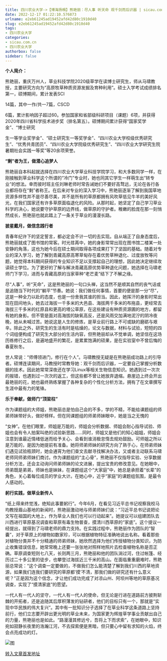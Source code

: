 ```yaml
---
title: 四川农业大学->【博海扬楫】熊艳丽：尽人事 听天命 观千剑而后识器 | sicau.com.cn
date: 2022-12-17 01:22:10.576873
urlname: e2eb61245ad19452afd42d80c1910d40
slug: e2eb61245ad19452afd42d80c1910d40
tags: 
- 四川农业大学
categories:
- sicau.com.cn
- 四川农业大学
authorbox: false
sidebar: false
---
```

**个人简介：**

熊艳丽，重庆万州人，草业科技学院2020级草学在读博士研究生，师从马啸教授，主要研究方向为“高原牧草种质资源发掘及育种利用”。硕士入学考试成绩排名第一，硕博期间，累计发表SCI

14篇，其中一作/共一7篇，CSCD

6篇，累计影响因子超过60。参加国家和省部级科研项目（课题）6项，并获得2020年四川省科学技术进步奖（排名第五）。硕博期间累计获得“国家奖学金”、“博士研究
<!--more-->
生一等学业奖学金”、“硕士研究生一等奖学金”、“四川农业大学校级优秀研究生”、“优秀共青团员”、“四川农业大学院级优秀研究生”、“四川农业大学研究生院暑期社会实践一等奖”等20余项荣誉。

**“剩”者为王，做潜心追梦人**

熊艳丽自本科起就选择在四川农业大学草业科技学院学习，和大多数同学一样，在刚接触到草业科学这个所谓的“冷门”专业时，她也同其它学生一样萌生出“转专业”的想法。幸而彼时班主任刘琳老师时常告诫她们不要好高骛远，无论在各行各业都将存在“剩”者称王。在后来对专业的深入学习中，熊艳丽逐渐了解到我国草地资源多样性并不是尽善尽美，并不是所有的草原都拥有风吹草低见牛羊的美好风光，在我们国家还有许多草原面临退化的风险。从那时起，她坚定了自己学习草业科学的决心，她说要守护草原的边界线，做草原的守护者。稚嫩的脸庞在那一刻悄然成长，熊艳丽也就此踏上了一条关于草业的漫漫长路。

**披星戴月，做信念践行者**

青春年纪许下的坚定誓言，都必定会不计一切的去实现。自从端正了自身态度后，熊艳丽就成了图书馆的常客。时光荏苒中，她的身影常常出现在图书馆二楼某一处安静的角落，这也为她今后在硕士期间取得各项成果打下了坚固的基础。随着对专业的深入学习，她了解到青藏高原高寒草甸存在着优势草种退化、过度放牧等问题，她觉得本科期间获得的专业知识不足以支撑起自己的理想，因此她决定继续攻读硕士学位。为了更好的了解与解决青藏高原优势草种退化问题，她选择在马啸老师门下学习，进而与青藏高原的当家草种“老芒麦”结下了不解之缘。

尽“人事”，听“天命”，这是熊艳丽的一句口头禅，这当然不是顺其自然的丧气话或是追随当下时代的“躺平”节奏。她说：我们做任何事情，首要的便是那一分“尽”，这是一种全力以赴的态度，也是一份舍我其谁的担当。因此，她挥汗的身影时常出现在田间地头，她去过海拔一千多米的大邑县、海拔两千多米的布拖县，更经常去海拔三千多米的红原县和更高的塔公草原，在这些建设有种质资源圃的地方，都留有她的身影。但不管是面对高海拔的缺氧高反，还是风雨交加满地泥泞的阴冷夜晚，她从未喊过苦。她说这是人生的修炼，是草业前行路上不可或缺的磨砺与艰辛。除此之外，研究生的生活有时是枯燥的，论文与数据，材料与试验，短短的四个词组便构成了研究生大部分的生活内容，但熊艳丽却从不觉单调，她坚信在这场历练修行之后，是遍地盛开的繁花，是累累饱满的硕果，是在实验室中不曾后悔的春夏秋冬。

世人常说：“师傅领进门，修行在个人”。马啸教授无疑是在熊艳丽成功路上的引导者。硕博连读期间，马教授时常教导她：观千剑而后识器，一定要自己掌握分析数据的技术。因此她常常深夜还在学习Linux等相关生物信息知识。她遇到过一次次的报错，也遇到过一次次的返工，但这些都不曾让她放弃退缩。悬崖边上终会开出最艳丽的花，她也最终熟练掌握了各种复杂的个性化分析方法，拥有了在文章撰写生涯中最有力的笔锋。

**乐于奉献，做师门“顶梁柱”**

作为课题组的大师姐，熊艳丽总是怕自己会的不多，学的不精，不能给课题组的师弟师妹带好头，做好榜样。但在同课题组的师弟师妹眼中，她是当之无愧的

“女神”。在他们眼里，师姐是万能的，师姐会分析数据、师姐会耐心指导试验、师姐也会有令人拍案叫绝的试验新思路......同时，师姐又是他们的知心姐姐，师姐会注意到谁最近情绪低迷而给予关心、会看到谁消极怠惰去规劝鼓励。可师姐之所以是万能的，是因为她提前有准备。她将师弟师妹的研究方向了熟于心，在师弟师妹们遇见试验瓶颈时，她会通宵为他们查文去献寻找解决办法，又或者主动联系马啸老师同师弟师妹们商讨。作为课题组的“主心骨”，熊艳丽不仅指导实验、分享数据分析方法，还会主动询问师弟师妹的论文进展，提出宝贵的修改意见。在她眼中，师弟既是弟弟，师妹也是妹妹，在课题组这个“大家庭”中，她总是承担着“长辈”的角色，关心着每位成员的学业大计。在她心中，近乎“家庭”的课题组氛围，是最令人感动的。

**躬行实践，做草业新传人**

“纸上得来终觉浅，绝知此事要躬行”。今年6月，在看见习近平总书记视察我校马均教授眉山基地的新闻时，熊艳丽激动地与师弟师妹们说：“习近平总书记说把论文写在祖国的大地上，作为草业人我们也可以行动起来”。她提议可以组建团队去川西进行草原基况调查和草原有毒生物普查，摸清川西草原的“家底”。这个提议一经提出，就得到了马啸老师的鼎力支持。在实践过程中，熊艳丽作为团队的“智囊”，对于草原上的植物如数家珍，可以根据植物特征准确地说出名称。看着那些对植物分类并不十分精通的师弟师妹，她欣然选择为他们传授植物分类知识，为防止收集错误信息，她常常晚上还要一张张地对照样地照片去检查植物名称是否正确。草原调查短则七八天，长则两三月，熊艳丽和他的团队淌过河，住过帐篷、经历过二十多公里的徒步，也攀登过海拔近三千米的高山。在面临重重磨难时，熊艳丽总常说：“这个调查一定要做的，不做我们怎么能清楚了解到我们川西的草地资源，如果我们连我们要研究的草原都‘摸’不清，那我们做的研究还有什么意义呢？”正是因为这个信念，才让他们成功完成了对凉山州、阿坝州等地的草原基况调查，实现了“摸清家底”的愿望。

一代人有一代人的坚守，一代人有一代人的使命，但无论是行进在道路前方披荆斩棘的开拓者，还是追随其后厚积薄发的钻研者，他们的目标只有一个，那就是“实现中华民族的伟大复兴”。其中有一批知识分子选择了在草业科学这条道路上坚持前行，他们立志要开辟出更光明的草业未来，为国家更为辉煌草学事业贡献出自己的力量，熊艳丽也是如此。“路漫漫其修远兮，吾将上下而求索”，在她眼中，知识宛如寂静长夜里的浩瀚江河，不去探索便是黑暗，但只要心中留有求知的火焰，终会点亮成功的灯。

![图](https://news.sicau.edu.cn/__local/3/90/F7/8ECBB3AAE058BFE61760FF044D1_070D3667_32131C.png)

[转入文章首发地址](https://news.sicau.edu.cn/info/1078/70626.htm)